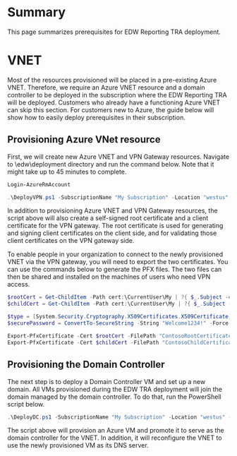﻿# Summary
This page summarizes prerequisites for EDW Reporting TRA deployment. 

# VNET

Most of the resources provisioned will be placed in a pre-existing Azure VNET. Therefore, we require an Azure VNET resource and a domain controller to be deployed in the subscription where the EDW Reporting TRA will be deployed. Customers who already have a functioning Azure VNET can skip this section. For customers new to Azure, the guide below will show how to easily deploy prerequisites in their subscription.

## Provisioning Azure VNet resource

First, we will create new Azure VNET and VPN Gateway resources. Navigate to <source root>\edw\deployment directory and run the command below. Note that it might take up to 45 minutes to complete.

```PowerShell
Login-AzureRmAccount

.\DeployVPN.ps1 -SubscriptionName "My Subscription" -Location "westus" -EDWAddressPrefix "10.254.0.0/16" -EDWGatewaySubnetPrefix "10.254.1.0/24" -OnpremiseVPNClientSubnetPrefix "192.168.200.0/24" -ResourceGroupName "ContosoVNetGroup" -VNetName "ContosoVNet" -VNetGatewayName "ContosoGateway" -RootCertificateName "ContosoRootCertificate" -ChildCertificateName "ContosoChildCertificate"
```

In addition to provisioning Azure VNET and VPN Gateway resources, the script above will also create a self-signed root certificate and a client certificate for the VPN gateway. The root certificate is used for generating and signing client certificates on the client side, and for validating those client certificates on the VPN gateway side.

To enable people in your organization to connect to the newly provisioned VNET via the VPN gateway, you will need to export the two certificates. You can use the commands below to generate the PFX files. The two files can then be shared and installed on the machines of users who need VPN access.

```PowerShell
$rootCert = Get-ChildItem -Path cert:\CurrentUser\My | ?{ $_.Subject -eq "CN=ContosoRootCertificate" }
$childCert = Get-ChildItem -Path cert:\CurrentUser\My | ?{ $_.Subject -eq "CN=ContosoChildCertificate" }

$type = [System.Security.Cryptography.X509Certificates.X509Certificate]::pfx
$securePassword = ConvertTo-SecureString -String "Welcome1234!" -Force –AsPlainText

Export-PfxCertificate -Cert $rootCert -FilePath "ContosoRootCertificate.pfx" -Password $securePassword -Verbose
Export-PfxCertificate -Cert $childCert -FilePath "ContosoChildCertificate.pfx" -Password $securePassword -Verbose
```

## Provisioning the Domain Controller

The next step is to deploy a Domain Controller VM and set up a new domain. All VMs provisioned during the EDW TRA deployment will join the domain managed by the domain controller. To do that, run the PowerShell script below.

```PowerShell
.\DeployDC.ps1 -SubscriptionName "My Subscription" -Location "westus" -ExistingVNETResourceGroupName "ContosoVNetGroup" -ExistingVNETName "ContosoVNet" -DomainName "contosodomain.ms" -DomainUserName "edwadmin" -DomainUserPassword "Welcome1234!"
```

The script above will provision an Azure VM and promote it to serve as the domain controller for the VNET. In addition, it will reconfigure the VNET to use the newly provisioned VM as its DNS server.